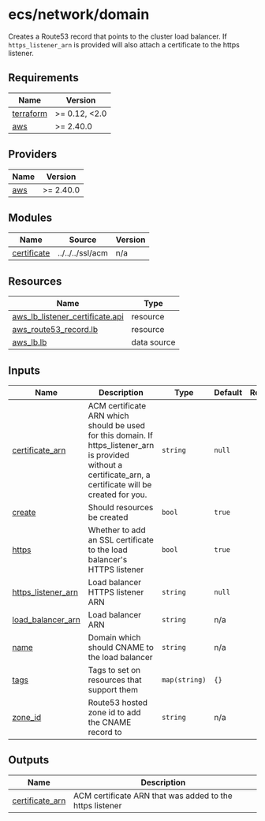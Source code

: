 # ecs/network/domain

Creates a Route53 record that points to the cluster load balancer. If `https_listener_arn` is provided will also attach a certificate to the https listener.

<!-- prettier-ignore-start -->
<!-- BEGIN_TF_DOCS -->
## Requirements

| Name | Version |
|------|---------|
| <a name="requirement_terraform"></a> [terraform](#requirement\_terraform) | >= 0.12, <2.0 |
| <a name="requirement_aws"></a> [aws](#requirement\_aws) | >= 2.40.0 |

## Providers

| Name | Version |
|------|---------|
| <a name="provider_aws"></a> [aws](#provider\_aws) | >= 2.40.0 |

## Modules

| Name | Source | Version |
|------|--------|---------|
| <a name="module_certificate"></a> [certificate](#module\_certificate) | ../../../ssl/acm | n/a |

## Resources

| Name | Type |
|------|------|
| [aws_lb_listener_certificate.api](https://registry.terraform.io/providers/hashicorp/aws/latest/docs/resources/lb_listener_certificate) | resource |
| [aws_route53_record.lb](https://registry.terraform.io/providers/hashicorp/aws/latest/docs/resources/route53_record) | resource |
| [aws_lb.lb](https://registry.terraform.io/providers/hashicorp/aws/latest/docs/data-sources/lb) | data source |

## Inputs

| Name | Description | Type | Default | Required |
|------|-------------|------|---------|:--------:|
| <a name="input_certificate_arn"></a> [certificate\_arn](#input\_certificate\_arn) | ACM certificate ARN which should be used for this domain. If https\_listener\_arn is provided without a certificate\_arn, a certificate will be created for you. | `string` | `null` | no |
| <a name="input_create"></a> [create](#input\_create) | Should resources be created | `bool` | `true` | no |
| <a name="input_https"></a> [https](#input\_https) | Whether to add an SSL certificate to the load balancer's HTTPS listener | `bool` | `true` | no |
| <a name="input_https_listener_arn"></a> [https\_listener\_arn](#input\_https\_listener\_arn) | Load balancer HTTPS listener ARN | `string` | `null` | no |
| <a name="input_load_balancer_arn"></a> [load\_balancer\_arn](#input\_load\_balancer\_arn) | Load balancer ARN | `string` | n/a | yes |
| <a name="input_name"></a> [name](#input\_name) | Domain which should CNAME to the load balancer | `string` | n/a | yes |
| <a name="input_tags"></a> [tags](#input\_tags) | Tags to set on resources that support them | `map(string)` | `{}` | no |
| <a name="input_zone_id"></a> [zone\_id](#input\_zone\_id) | Route53 hosted zone id to add the CNAME record to | `string` | n/a | yes |

## Outputs

| Name | Description |
|------|-------------|
| <a name="output_certificate_arn"></a> [certificate\_arn](#output\_certificate\_arn) | ACM certificate ARN that was added to the https listener |
<!-- END_TF_DOCS -->
<!-- prettier-ignore-end -->
